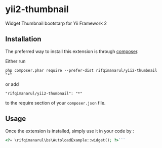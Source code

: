 yii2-thumbnail
==============
Widget Thumbnail bootstarp for Yii Framework 2

Installation
------------

The preferred way to install this extension is through [composer](http://getcomposer.org/download/).

Either run

```
php composer.phar require --prefer-dist rifqimanarul/yii2-thumbnail "*"
```

or add

```
"rifqimanarul/yii2-thumbnail": "*"
```

to the require section of your `composer.json` file.


Usage
-----

Once the extension is installed, simply use it in your code by  :

```php
<?= \rifqimanarul\bs\AutoloadExample::widget(); ?>```